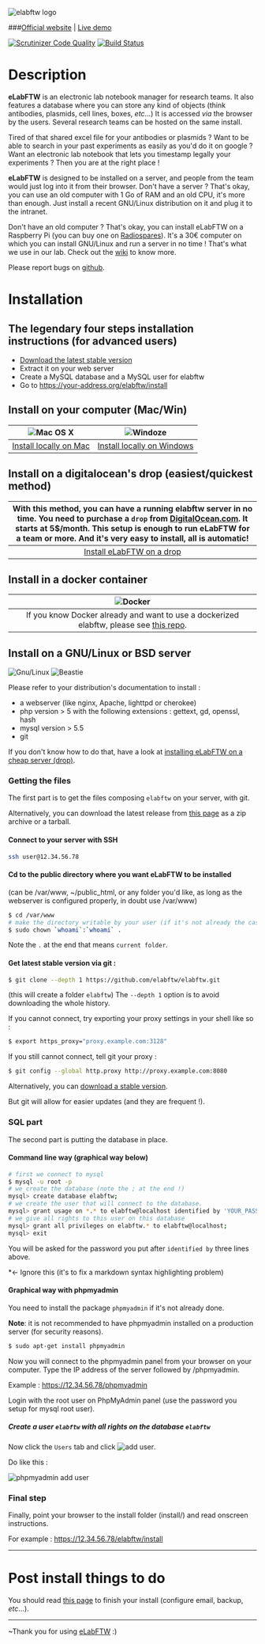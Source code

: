 ![elabftw logo](http://i.imgur.com/hq6SAZf.png)

###[Official website](http://www.elabftw.net) | [Live demo](https://demo.elabftw.net)

[![Scrutinizer Code Quality](https://scrutinizer-ci.com/g/elabftw/elabftw/badges/quality-score.png?b=next)](https://scrutinizer-ci.com/g/elabftw/elabftw/?branch=next)
[![Build Status](https://scrutinizer-ci.com/g/elabftw/elabftw/badges/build.png?b=next)](https://scrutinizer-ci.com/g/elabftw/elabftw/build-status/next)

# Description

**eLabFTW** is an electronic lab notebook manager for research teams. It also features a database where you can store any kind of objects (think antibodies, plasmids, cell lines, boxes, _etc_…)
It is accessed _via_ the browser by the users. Several research teams can be hosted on the same install.

Tired of that shared excel file for your antibodies or plasmids ?
Want to be able to search in your past experiments as easily as you'd do it on google ?
Want an electronic lab notebook that lets you timestamp legally your experiments ?
Then you are at the right place !

**eLabFTW** is designed to be installed on a server, and people from the team would just log into it from their browser.
Don't have a server ? That's okay, you can use an old computer with 1 Go of RAM and an old CPU, it's more than enough. Just install a recent GNU/Linux distribution on it and plug it to the intranet.

Don't have an old computer ? That's okay, you can install eLabFTW on a Raspberry Pi (you can buy one on [Radiospares](http://www.rs-components.com/index.html)). It's a 30€ computer on which you can install GNU/Linux and run a server in no time ! That's what we use in our lab. Check out the [wiki](https://github.com/elabftw/elabftw/wiki/raspberrypi) to know more.

Please report bugs on [github](https://github.com/elabftw/elabftw/issues).

# Installation
## The legendary four steps installation instructions (for advanced users)
* [Download the latest stable version](https://github.com/elabftw/elabftw/releases/latest/)
* Extract it on your web server
* Create a MySQL database and a MySQL user for elabftw
* Go to https://your-address.org/elabftw/install

## Install on your computer (Mac/Win)
![Mac OS X](https://i.imgur.com/t62AQAi.png) | ![Windoze](https://i.imgur.com/ZKkPOL1.png)
:---------------------------------------------:|:--------------------------------------------:
[Install locally on Mac](https://github.com/elabftw/elabftw/wiki/installmac) | [Install locally on Windows](https://github.com/elabftw/elabftw/wiki/installwin)

## Install on a digitalocean's drop (easiest/quickest method)
With this method, you can have a running elabftw server in no time. You need to purchase a `drop` from [DigitalOcean.com](https://www.digitalocean.com/pricing/). It starts at 5$/month. This setup is enough to run eLabFTW for a team or more. And it's very easy to install, all is automatic! |
:--------------------------------------------------------------:|
[Install eLabFTW on a drop](https://github.com/NicolasCARPi/drop-elabftw#how-to-use) |

## Install in a docker container
![Docker](https://i.imgur.com/VRjbY8R.png) |
:------------------------------------------:|
If you know Docker already and want to use a dockerized elabftw, please see [this repo](https://github.com/NicolasCARPi/elabftw-docker-nosql#elabftw-docker-nosql). |

## Install on a GNU/Linux or BSD server

![Gnu/Linux](https://i.imgur.com/WkqWf5f.png) ![Beastie](https://i.imgur.com/8vGuEya.png)

Please refer to your distribution's documentation to install :
* a webserver (like nginx, Apache, lighttpd or cherokee)
* php version > 5 with the following extensions : gettext, gd, openssl, hash
* mysql version > 5.5
* git

If you don't know how to do that, have a look at [installing eLabFTW on a cheap server (drop)](https://github.com/NicolasCARPi/drop-elabftw#how-to-use).

### Getting the files

The first part is to get the files composing `elabftw` on your server, with git.

Alternatively, you can download the latest release from [this page](https://github.com/elabftw/elabftw/releases/latest) as a zip archive or a tarball.

#### Connect to your server with SSH
~~~ sh
ssh user@12.34.56.78
~~~

#### Cd to the public directory where you want eLabFTW to be installed
(can be /var/www, ~/public\_html, or any folder you'd like, as long as the webserver is configured properly, in doubt use /var/www)
~~~ sh
$ cd /var/www
# make the directory writable by your user (if it's not already the case)
$ sudo chown `whoami`:`whoami` .
~~~
Note the `.` at the end that means `current folder`.

#### Get latest stable version via git :
~~~ sh
$ git clone --depth 1 https://github.com/elabftw/elabftw.git
~~~
(this will create a folder `elabftw`)
The `--depth 1` option is to avoid downloading the whole history.

If you cannot connect, try exporting your proxy settings in your shell like so :
~~~ sh
$ export https_proxy="proxy.example.com:3128"
~~~
If you still cannot connect, tell git your proxy :
~~~ sh
$ git config --global http.proxy http://proxy.example.com:8080
~~~

Alternatively, you can [download a stable version](https://github.com/elabftw/elabftw/releases/latest).

But git will allow for easier updates (and they are frequent !).

### SQL part
The second part is putting the database in place.
#### Command line way (graphical way below)
~~~ sh
# first we connect to mysql
$ mysql -u root -p
# we create the database (note the ; at the end !)
mysql> create database elabftw;
# we create the user that will connect to the database.
mysql> grant usage on *.* to elabftw@localhost identified by 'YOUR_PASSWORD';
# we give all rights to this user on this database
mysql> grant all privileges on elabftw.* to elabftw@localhost;
mysql> exit
~~~
You will be asked for the password you put after `identified by` three lines above.

*<- Ignore this (it's to fix a markdown syntax highlighting problem)


#### Graphical way with phpmyadmin
You need to install the package `phpmyadmin` if it's not already done.

**Note**: it is not recommended to have phpmyadmin installed on a production server (for security reasons).

~~~sh
$ sudo apt-get install phpmyadmin
~~~

Now you will connect to the phpmyadmin panel from your browser on your computer. Type the IP address of the server followed by /phpmyadmin.

Example : https://12.34.56.78/phpmyadmin

Login with the root user on PhpMyAdmin panel (use the password you setup for mysql root user).
##### Create a user `elabftw` with all rights on the database `elabftw`

Now click the `Users` tab and click ![add user](http://i.imgur.com/SJmdg0Z.png).

Do like this :

![phpmyadmin add user](http://i.imgur.com/kE1gtT1.png)


### Final step
Finally, point your browser to the install folder (install/) and read onscreen instructions.

For example : https://12.34.56.78/elabftw/install

-------------------------------------------------

# Post install things to do 
You should read [this page](https://github.com/elabftw/elabftw/wiki/finalizing) to finish your install (configure email, backup, *etc*…).

-------------------------------------------------

~Thank you for using [eLabFTW](http://www.elabftw.net) :)
